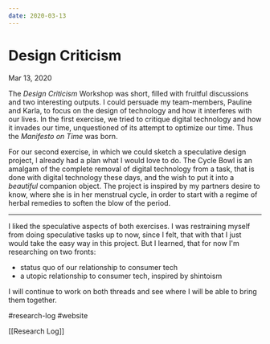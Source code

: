 ```yaml
---
date: 2020-03-13
---
```

# Design Criticism
Mar 13, 2020

The _Design Criticism_ Workshop was short, filled with fruitful discussions and two interesting outputs. I could persuade my team-members, Pauline and Karla, to focus on the design of technology and how it interferes with our lives. In the first exercise, we tried to critique digital technology and how it invades our time, unquestioned of its attempt to optimize our time. Thus the _Manifesto on Time_ was born.

For our second exercise, in which we could sketch a speculative design project, I already had a plan what I would love to do. The Cycle Bowl is an amalgam of the complete removal of digital technology from a task, that is done with digital technology these days, and the wish to put it into a _beautiful_ companion object. The project is inspired by my partners desire to know, where she is in her menstrual cycle, in order to start with a regime of herbal remedies to soften the blow of the period.

---

I liked the speculative aspects of both exercises. I was restraining myself from doing speculative tasks up to now, since I felt, that with that I just would take the easy way in this project. But I learned, that for now I'm researching on two fronts:

- status quo of our relationship to consumer tech
- a utopic relationship to consumer tech, inspired by shintoism

I will continue to work on both threads and see where I will be able to bring them together.

#research-log #website

[[Research Log]] 